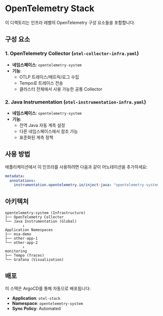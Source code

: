 # OpenTelemetry Stack

이 디렉토리는 인프라 레벨의 OpenTelemetry 구성 요소들을 포함합니다.

## 구성 요소

### 1. OpenTelemetry Collector (`otel-collector-infra.yaml`)
- **네임스페이스**: `opentelemetry-system`
- **기능**: 
  - OTLP 트레이스/메트릭/로그 수집
  - Tempo로 트레이스 전송
  - 클러스터 전체에서 사용 가능한 공통 Collector

### 2. Java Instrumentation (`otel-instrumentation-infra.yaml`)
- **네임스페이스**: `opentelemetry-system`
- **기능**:
  - 전역 Java 자동 계측 설정
  - 다른 네임스페이스에서 참조 가능
  - 표준화된 계측 정책

## 사용 방법

애플리케이션에서 이 인프라를 사용하려면 다음과 같이 어노테이션을 추가하세요:

```yaml
metadata:
  annotations:
    instrumentation.opentelemetry.io/inject-java: "opentelemetry-system/java-instrumentation"
```

## 아키텍처

```
opentelemetry-system (Infrastructure)
├── OpenTelemetry Collector
└── Java Instrumentation (Global)
        ↓
Application Namespaces
├── msa-demo
├── other-app-1
└── other-app-2
        ↓
monitoring
├── Tempo (Traces)
└── Grafana (Visualization)
```

## 배포

이 스택은 ArgoCD를 통해 자동으로 배포됩니다:
- **Application**: `otel-stack`
- **Namespace**: `opentelemetry-system`
- **Sync Policy**: Automated
